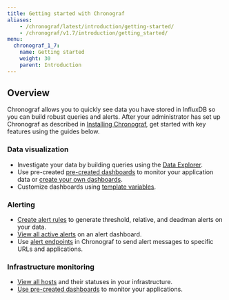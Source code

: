 ```yaml
---
title: Getting started with Chronograf
aliases:
    - /chronograf/latest/introduction/getting-started/
    - /chronograf/v1.7/introduction/getting_started/
menu:
  chronograf_1_7:
    name: Getting started
    weight: 30
    parent: Introduction
---
```


## Overview
Chronograf allows you to quickly see data you have stored in InfluxDB so you can build robust queries and alerts. After your administrator has set up Chronograf as described in [Installing Chronograf](/chronograf/latest/introduction/installation), get started with key features using the guides below.

### Data visualization
* Investigate your data by building queries using the [Data Explorer](/chronograf/latest/guides/querying-data/).
* Use pre-created [pre-created dashboards](/chronograf/latest/guides/using-precreated-dashboards/) to monitor your application data or [create your own dashboards](/chronograf/latest/guides/create-a-dashboard/).
* Customize dashboards using [template variables](/chronograf/latest/guides/dashboard-template-variables/).

### Alerting
* [Create alert rules](/chronograf/latest/guides/create-alert-rules/) to generate threshold, relative, and deadman alerts on your data.
* [View all active alerts](/chronograf/latest/guides/create-alert-rules/#step-2-view-the-alerts) on an alert dashboard.
* Use [alert endpoints](/chronograf/latest/guides/configuring-alert-endpoints/) in Chronograf to send alert messages to specific URLs and applications.

### Infrastructure monitoring
* [View all hosts](/chronograf/latest/guides/monitoring-influxenterprise-clusters/#step-4-explore-the-monitoring-data-in-chronograf) and their statuses in your infrastructure.
* [Use pre-created dashboards](/chronograf/latest/guides/using-precreated-dashboards/) to monitor your applications.

